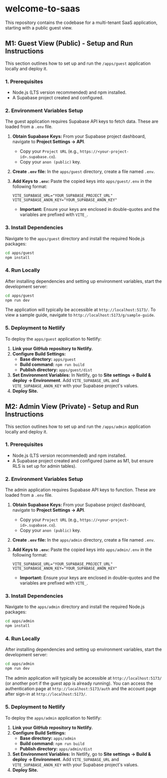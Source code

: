 # welcome-to-saas

This repository contains the codebase for a multi-tenant SaaS application, starting with a public guest view.

## M1: Guest View (Public) - Setup and Run Instructions

This section outlines how to set up and run the `/apps/guest` application locally and deploy it.

### 1. Prerequisites

*   Node.js (LTS version recommended) and npm installed.
*   A Supabase project created and configured.

### 2. Environment Variables Setup

The guest application requires Supabase API keys to fetch data. These are loaded from a `.env` file.

1.  **Obtain Supabase Keys:** From your Supabase project dashboard, navigate to **Project Settings -> API**.
    *   Copy your `Project URL` (e.g., `https://<your-project-id>.supabase.co`).
    *   Copy your `anon (public)` key.
2.  **Create `.env` file:** In the `apps/guest` directory, create a file named `.env`.
3.  **Add Keys to `.env`:** Paste the copied keys into `apps/guest/.env` in the following format:

    ```
    VITE_SUPABASE_URL="YOUR_SUPABASE_PROJECT_URL"
    VITE_SUPABASE_ANON_KEY="YOUR_SUPABASE_ANON_KEY"
    ```
    *   **Important:** Ensure your keys are enclosed in double-quotes and the variables are prefixed with `VITE_`.

### 3. Install Dependencies

Navigate to the `apps/guest` directory and install the required Node.js packages:

```bash
cd apps/guest
npm install
```

### 4. Run Locally

After installing dependencies and setting up environment variables, start the development server:

```bash
cd apps/guest
npm run dev
```

The application will typically be accessible at `http://localhost:5173/`. To view a sample guide, navigate to `http://localhost:5173/g/sample-guide`.

### 5. Deployment to Netlify

To deploy the `apps/guest` application to Netlify:

1.  **Link your GitHub repository to Netlify.**
2.  **Configure Build Settings:**
    *   **Base directory:** `apps/guest`
    *   **Build command:** `npm run build`
    *   **Publish directory:** `apps/guest/dist`
3.  **Set Environment Variables:** In Netlify, go to **Site settings -> Build & deploy -> Environment**. Add `VITE_SUPABASE_URL` and `VITE_SUPABASE_ANON_KEY` with your Supabase project's values.
4.  **Deploy Site.**

## M2: Admin View (Private) - Setup and Run Instructions

This section outlines how to set up and run the `/apps/admin` application locally and deploy it.

### 1. Prerequisites

*   Node.js (LTS version recommended) and npm installed.
*   A Supabase project created and configured (same as M1, but ensure RLS is set up for admin tables).

### 2. Environment Variables Setup

The admin application requires Supabase API keys to function. These are loaded from a `.env` file.

1.  **Obtain Supabase Keys:** From your Supabase project dashboard, navigate to **Project Settings -> API**.
    *   Copy your `Project URL` (e.g., `https://<your-project-id>.supabase.co`).
    *   Copy your `anon (public)` key.
2.  **Create `.env` file:** In the `apps/admin` directory, create a file named `.env`.
3.  **Add Keys to `.env`:** Paste the copied keys into `apps/admin/.env` in the following format:

    ```
    VITE_SUPABASE_URL="YOUR_SUPABASE_PROJECT_URL"
    VITE_SUPABASE_ANON_KEY="YOUR_SUPABASE_ANON_KEY"
    ```
    *   **Important:** Ensure your keys are enclosed in double-quotes and the variables are prefixed with `VITE_`.

### 3. Install Dependencies

Navigate to the `apps/admin` directory and install the required Node.js packages:

```bash
cd apps/admin
npm install
```

### 4. Run Locally

After installing dependencies and setting up environment variables, start the development server:

```bash
cd apps/admin
npm run dev
```

The admin application will typically be accessible at `http://localhost:5173/` (or another port if the guest app is already running). You can access the authentication page at `http://localhost:5173/auth` and the account page after sign-in at `http://localhost:5173/`.

### 5. Deployment to Netlify

To deploy the `apps/admin` application to Netlify:

1.  **Link your GitHub repository to Netlify.**
2.  **Configure Build Settings:**
    *   **Base directory:** `apps/admin`
    *   **Build command:** `npm run build`
    *   **Publish directory:** `apps/admin/dist`
3.  **Set Environment Variables:** In Netlify, go to **Site settings -> Build & deploy -> Environment**. Add `VITE_SUPABASE_URL` and `VITE_SUPABASE_ANON_KEY` with your Supabase project's values.
4.  **Deploy Site.**
